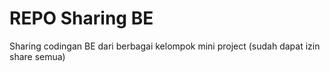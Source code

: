 # REPO Sharing BE

Sharing codingan BE dari berbagai kelompok mini project (sudah dapat izin share semua)